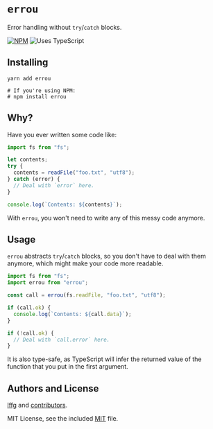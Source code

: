# `errou`

Error handling without `try`/`catch` blocks.

<!-- [![Build Status]()]() -->

[![NPM](https://img.shields.io/npm/v/errou.svg?logo=npm)](https://npmjs.org/package/errou)
![Uses TypeScript](https://img.shields.io/badge/Uses-Typescript-294E80.svg)

## Installing

```shell
yarn add errou

# If you're using NPM:
# npm install errou
```

## Why?

Have you ever written some code like:

```ts
import fs from "fs";

let contents;
try {
  contents = readFile("foo.txt", "utf8");
} catch (error) {
  // Deal with `error` here.
}

console.log(`Contents: ${contents}`);
```

With `errou`, you won't need to write any of this messy code anymore.

## Usage

`errou` abstracts `try`/`catch` blocks, so you don't have to deal with them anymore, which might make your code more readable.

```ts
import fs from "fs";
import errou from "errou";

const call = errou(fs.readFile, "foo.txt", "utf8");

if (call.ok) {
  console.log(`Contents: ${call.data}`);
}

if (!call.ok) {
  // Deal with `call.error` here.
}
```

It is also type-safe, as TypeScript will infer the returned value of the function that you put in the first argument.

## Authors and License

[lffg](https://github.com/lffg) and [contributors](https://github.com/lffg/errou/graphs/contributors).

MIT License, see the included [MIT](https://github.com/lffg/errou/blob/master/LICENSE) file.
